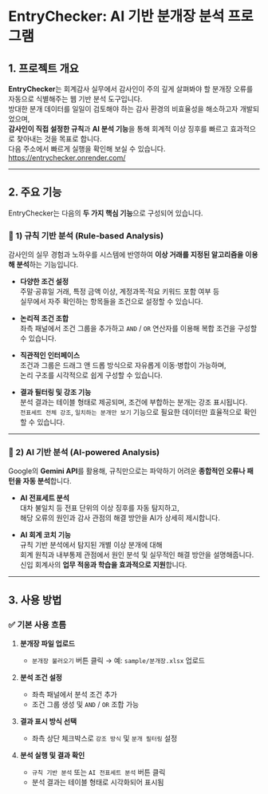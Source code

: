 # EntryChecker: AI 기반 분개장 분석 프로그램

## 1. 프로젝트 개요

**EntryChecker**는 회계감사 실무에서 감사인이 주의 깊게 살펴봐야 할 분개장 오류를 자동으로 식별해주는 웹 기반 분석 도구입니다.  
방대한 분개 데이터를 일일이 검토해야 하는 감사 환경의 비효율성을 해소하고자 개발되었으며,  
**감사인이 직접 설정한 규칙**과 **AI 분석 기능**을 통해 회계적 이상 징후를 빠르고 효과적으로 찾아내는 것을 목표로 합니다.  
다음 주소에서 빠르게 실행을 확인해 보실 수 있습니다.  
https://entrychecker.onrender.com/

---

## 2. 주요 기능

EntryChecker는 다음의 **두 가지 핵심 기능**으로 구성되어 있습니다.

### 🔹 1) 규칙 기반 분석 (Rule-based Analysis)

감사인의 실무 경험과 노하우를 시스템에 반영하여 **이상 거래를 지정된 알고리즘을 이용해 분석**하는 기능입니다.

- **다양한 조건 설정**  
  주말·공휴일 거래, 특정 금액 이상, 계정과목·적요 키워드 포함 여부 등  
  실무에서 자주 확인하는 항목들을 조건으로 설정할 수 있습니다.

- **논리적 조건 조합**  
  좌측 패널에서 조건 그룹을 추가하고 `AND` / `OR` 연산자를 이용해 복합 조건을 구성할 수 있습니다.

- **직관적인 인터페이스**  
  조건과 그룹은 드래그 앤 드롭 방식으로 자유롭게 이동·병합이 가능하며,  
  논리 구조를 시각적으로 쉽게 구성할 수 있습니다.

- **결과 필터링 및 강조 기능**  
  분석 결과는 테이블 형태로 제공되며, 조건에 부합하는 분개는 강조 표시됩니다.  
  `전표세트 전체 강조`, `일치하는 분개만 보기` 기능으로 필요한 데이터만 효율적으로 확인할 수 있습니다.

---

### 🔹 2) AI 기반 분석 (AI-powered Analysis)

Google의 **Gemini API**를 활용해, 규칙만으로는 파악하기 어려운 **종합적인 오류나 패턴을 자동 분석**합니다.

- **AI 전표세트 분석**  
  대차 불일치 등 전표 단위의 이상 징후를 자동 탐지하고,  
  해당 오류의 원인과 감사 관점의 해결 방안을 AI가 상세히 제시합니다.

- **AI 회계 코치 기능**  
  규칙 기반 분석에서 탐지된 개별 이상 분개에 대해  
  회계 원칙과 내부통제 관점에서 원인 분석 및 실무적인 해결 방안을 설명해줍니다.  
  신입 회계사의 **업무 적응과 학습을 효과적으로 지원**합니다.

---

## 3. 사용 방법

### ✅ 기본 사용 흐름

1. **분개장 파일 업로드**  
   - `분개장 불러오기` 버튼 클릭 → 예: `sample/분개장.xlsx` 업로드

2. **분석 조건 설정**  
   - 좌측 패널에서 분석 조건 추가  
   - 조건 그룹 생성 및 `AND` / `OR` 조합 가능

3. **결과 표시 방식 선택**  
   - 좌측 상단 체크박스로 `강조 방식` 및 `분개 필터링` 설정

4. **분석 실행 및 결과 확인**  
   - `규칙 기반 분석` 또는 `AI 전표세트 분석` 버튼 클릭  
   - 분석 결과는 테이블 형태로 시각화되어 표시됨